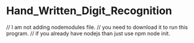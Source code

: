 # Hand_Written_Digit_Recognition
// I am not adding nodemodules file.
// you need to download it to run this program.
// if you already have nodejs than just use npm node init.
